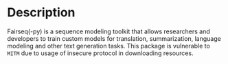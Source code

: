 # Description
Fairseq(-py) is a sequence modeling toolkit that allows researchers and developers to train custom models for translation, summarization, language modeling and other text generation tasks. 
This package is vulnerable to ```MITM``` due to usage of insecure protocol in downloading resources.